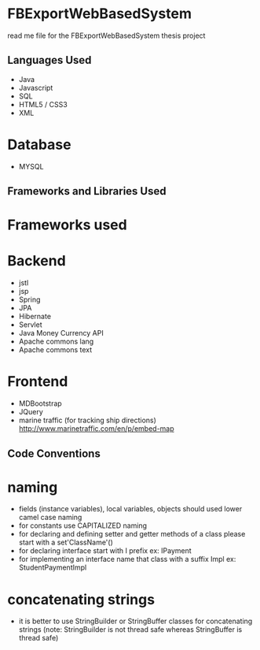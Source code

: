 # FBExportWebBasedSystem

read me file for the FBExportWebBasedSystem thesis project

## Languages Used
* Java
* Javascript
* SQL
* HTML5 / CSS3
* XML

# Database
* MYSQL

## Frameworks and Libraries Used
# Frameworks used
# Backend
* jstl
* jsp
* Spring
* JPA
* Hibernate
* Servlet
* Java Money Currency API
* Apache commons lang
* Apache commons text

# Frontend
* MDBootstrap
* JQuery
* marine traffic (for tracking ship directions) http://www.marinetraffic.com/en/p/embed-map

## Code Conventions

# naming

* fields (instance variables), local variables, objects should used lower camel case naming
* for constants use CAPITALIZED naming
* for declaring and defining setter and getter methods of a class please start with a set'ClassName'()
* for declaring interface start with I prefix ex: IPayment
* for implementing an interface name that class with a suffix Impl ex: StudentPaymentImpl

# concatenating strings

* it is better to use StringBuilder or StringBuffer classes for concatenating strings 
  (note: StringBuilder is not thread safe whereas StringBuffer is thread safe)



